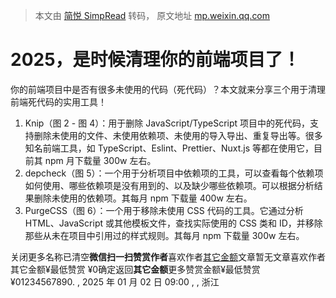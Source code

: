 > 本文由 [简悦 SimpRead](http://ksria.com/simpread/) 转码， 原文地址 [mp.weixin.qq.com](https://mp.weixin.qq.com/s/rIOWGFIRihGFWHq1sXBlQA)

2025，是时候清理你的前端项目了！
==================

你的前端项目中是否有很多未使用的代码（死代码）？本文就来分享三个用于清理前端死代码的实用工具！  
1. Knip（图 2 - 图 4）：用于删除 JavaScript/TypeScript 项目中的死代码，支持删除未使用的文件、未使用依赖项、未使用的导入导出、重复导出等。很多知名前端工具，如 TypeScript、Eslint、Prettier、Nuxt.js 等都在使用它，目前其 npm 月下载量 300w 左右。  
2. depcheck（图 5）：一个用于分析项目中依赖项的工具，可以查看每个依赖项如何使用、哪些依赖项是没有用到的、以及缺少哪些依赖项。可以根据分析结果删除未使用的依赖项。其每月 npm 下载量 400w 左右。  
3. PurgeCSS（图 6）：一个用于移除未使用 CSS 代码的工具。它通过分析 HTML、JavaScript 或其他模板文件，查找实际使用的 CSS 类和 ID，并移除那些从未在项目中引用过的样式规则。其每月 npm 下载量 300w 左右。

关闭更多名称已清空**微信扫一扫赞赏作者**喜欢作者[其它金额](javascript:;)文章暂无文章喜欢作者其它金额¥最低赞赏 ¥0确定返回**其它金额**更多赞赏金额¥最低赞赏 ¥01234567890. , 2025 年 01 月 02 日 09:00 , , 浙江
